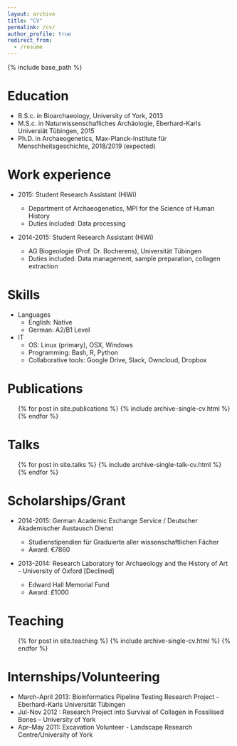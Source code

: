 ```yaml
---
layout: archive
title: "CV"
permalink: /cv/
author_profile: true
redirect_from:
  - /resume
---
```


{% include base_path %}

Education
======
* B.S.c. in Bioarchaeology, University of York, 2013
* M.S.c. in Naturwissenschafliches Archäologie, Eberhard-Karls Universiät Tübingen, 2015
* Ph.D. in Archaeogenetics, Max-Planck-Institute für Menschheitsgeschichte, 2018/2019 (expected)

Work experience
======
* 2015: Student Research Assistant (HiWi)
  * Department of Archaeogenetics, MPI for the Science of Human History
  * Duties included: Data processing

* 2014-2015: Student Research Assistant (HiWi)
  * AG Biogeologie (Prof. Dr. Bocherens), Universität Tübingen
  * Duties included: Data management, sample preparation, collagen extraction

Skills
======
* Languages
  * English: Native
  * German: A2/B1 Level
* IT
  * OS: Linux (primary), OSX, Windows
  * Programming: Bash, R, Python
  * Collaborative tools: Google Drive, Slack, Owncloud, Dropbox

Publications
======
  <ul>{% for post in site.publications %}
    {% include archive-single-cv.html %}
  {% endfor %}</ul>

Talks
======
  <ul>{% for post in site.talks %}
    {% include archive-single-talk-cv.html %}
  {% endfor %}</ul>

Scholarships/Grant
======
* 2014-2015: German Academic Exchange Service / Deutscher Akademischer Austausch Dienst
  * Studienstipendien für Graduierte aller wissenschaftlichen Fächer
  * Award: €7860

* 2013-2014: Research Laboratory for Archaeology and the History of Art - University of Oxford [Declined]
  * Edward Hall Memorial Fund
  * Award: £1000


Teaching
======
  <ul>{% for post in site.teaching %}
    {% include archive-single-cv.html %}
  {% endfor %}</ul>

Internships/Volunteering
======
* March-April 2013: Bioinformatics Pipeline Testing Research Project - Eberhard-Karls Universität Tübingen
* Jul-­Nov 2012	: Research Project into Survival of Collagen in Fossilised Bones – University of York
* Apr–May 2011: Excavation Volunteer -  Landscape Research Centre/University of York
